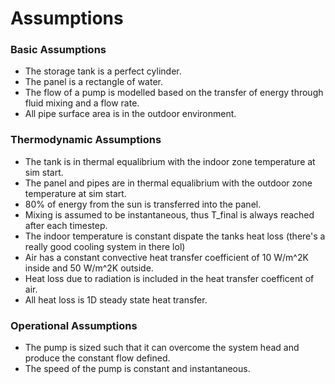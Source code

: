 # Assumptions

### Basic Assumptions
- The storage tank is a perfect cylinder.
- The panel is a rectangle of water. 
- The flow of a pump is modelled based on the transfer of energy through fluid mixing and
a flow rate.
- All pipe surface area is in the outdoor environment. 

### Thermodynamic Assumptions
- The tank is in thermal equalibrium with the indoor zone temperature at sim start.
- The panel and pipes are in thermal equalibrium with the outdoor zone temperature at sim start.
- 80% of energy from the sun is transferred into the panel.
- Mixing is assumed to be instantaneous, thus T_final is always reached after each timestep.
- The indoor temperature is constant dispate the tanks heat loss (there's a really good cooling system in there lol)
- Air has a constant convective heat transfer coefficient of 10 W/m^2K inside and 50 W/m^2K outside.
- Heat loss due to radiation is included in the heat transfer coefficent of air.
- All heat loss is 1D steady state heat transfer.

### Operational Assumptions
- The pump is sized such that it can overcome the system head and produce the constant flow defined.
- The speed of the pump is constant and instantaneous.

